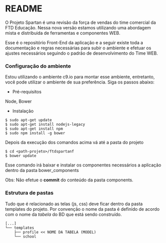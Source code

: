 # README #

O Projeto Spartan é uma revisão da força de vendas do time comercial da FTD Educação. Nessa nova versão estamos utilizando uma abordagem mista e distribuida de ferramentas e componentes WEB.

Esse é o repositório Front-End da aplicação e a seguir existe toda a documentação e regras necessárias para subir o ambiente e efetuar os ajustes necessários seguindo o padrão de desenvolvimento do Time WEB.

### Configuração do ambiente ###

Estou utilizando o ambiente c9.io para montar esse ambiente, entretanto, você pode utilizar o ambiente de sua preferência. Siga os passos abaixo:

* Pré-requisitos

Node, Bower

* Instalação

~~~~
$ sudo apt-get update
$ sudo apt-get install nodejs-legacy
$ sudo apt-get install npm
$ sudo npm install -g bower
~~~~

Depois da execução dos comandos acima vá até a pasta do projeto

~~~~
$ cd <path-projeto>/ftdspartanf
$ bower update
~~~~

Esse comando irá baixar e instalar os componentes necessários a aplicação dentro da pasta bower_components

Obs: Não efetue o **commit** do conteúdo da pasta components.

### Estrutura de pastas ###

Tudo que é relacionado as telas (js, css) deve ficar dentro da pasta templates do projeto. Por convenção o nome da pasta é definido de acordo com o nome da *tabela* do BD que está sendo construído.

~~~~
[...]
└── templates
    ├── profile << NOME DA TABELA (MODEL)
    └── school
~~~~
